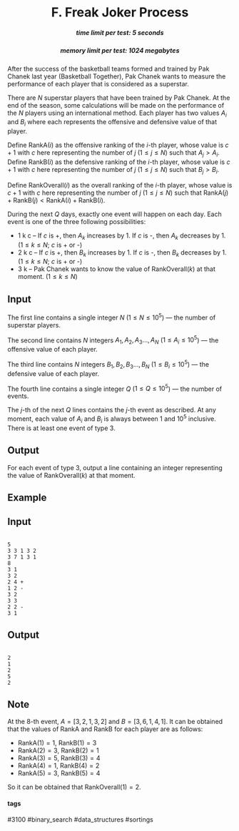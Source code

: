 <h1 style='text-align: center;'> F. Freak Joker Process</h1>

<h5 style='text-align: center;'>time limit per test: 5 seconds</h5>
<h5 style='text-align: center;'>memory limit per test: 1024 megabytes</h5>

After the success of the basketball teams formed and trained by Pak Chanek last year (Basketball Together), Pak Chanek wants to measure the performance of each player that is considered as a superstar.

There are $N$ superstar players that have been trained by Pak Chanek. At the end of the season, some calculations will be made on the performance of the $N$ players using an international method. Each player has two values $A_i$ and $B_i$ where each represents the offensive and defensive value of that player.

Define $\text{RankA}(i)$ as the offensive ranking of the $i$-th player, whose value is $c+1$ with $c$ here representing the number of $j$ ($1 \leq j \leq N$) such that $A_j>A_i$. Define $\text{RankB}(i)$ as the defensive ranking of the $i$-th player, whose value is $c+1$ with $c$ here representing the number of $j$ ($1 \leq j \leq N$) such that $B_j>B_i$.

Define $\text{RankOverall}(i)$ as the overall ranking of the $i$-th player, whose value is $c+1$ with $c$ here representing the number of $j$ ($1 \leq j \leq N$) such that $\text{RankA}(j)+\text{RankB}(j)<\text{RankA}(i)+\text{RankB}(i)$.

During the next $Q$ days, exactly one event will happen on each day. Each event is one of the three following possibilities:

* 1 k c – If $c$ is +, then $A_k$ increases by $1$. If $c$ is -, then $A_k$ decreases by $1$. ($1\leq k\leq N$; $c$ is + or -)
* 2 k c – If $c$ is +, then $B_k$ increases by $1$. If $c$ is -, then $B_k$ decreases by $1$. ($1\leq k\leq N$; $c$ is + or -)
* 3 k – Pak Chanek wants to know the value of $\text{RankOverall}(k)$ at that moment. ($1\leq k\leq N$)
## Input

The first line contains a single integer $N$ ($1\leq N\leq10^5$) — the number of superstar players.

The second line contains $N$ integers $A_1, A_2, A_3 \ldots, A_N$ ($1 \leq A_i \leq 10^5$) — the offensive value of each player.

The third line contains $N$ integers $B_1, B_2, B_3 \ldots, B_N$ ($1 \leq B_i \leq 10^5$) — the defensive value of each player.

The fourth line contains a single integer $Q$ ($1\leq Q\leq10^5$) — the number of events.

The $j$-th of the next $Q$ lines contains the $j$-th event as described. At any moment, each value of $A_i$ and $B_i$ is always between $1$ and $10^5$ inclusive. There is at least one event of type $3$.

## Output

For each event of type $3$, output a line containing an integer representing the value of $\text{RankOverall}(k)$ at that moment.

## Example

## Input


```

5
3 3 1 3 2
3 7 1 3 1
8
3 1
3 2
2 4 +
1 2 -
3 2
3 3
2 2 -
3 1

```
## Output


```

2
1
2
5
2

```
## Note

At the $8$-th event, $A=[3,2,1,3,2]$ and $B=[3,6,1,4,1]$. It can be obtained that the values of $\text{RankA}$ and $\text{RankB}$ for each player are as follows: 

* $\text{RankA}(1)=1$, $\text{RankB}(1)=3$
* $\text{RankA}(2)=3$, $\text{RankB}(2)=1$
* $\text{RankA}(3)=5$, $\text{RankB}(3)=4$
* $\text{RankA}(4)=1$, $\text{RankB}(4)=2$
* $\text{RankA}(5)=3$, $\text{RankB}(5)=4$

So it can be obtained that $\text{RankOverall}(1)=2$.



#### tags 

#3100 #binary_search #data_structures #sortings 